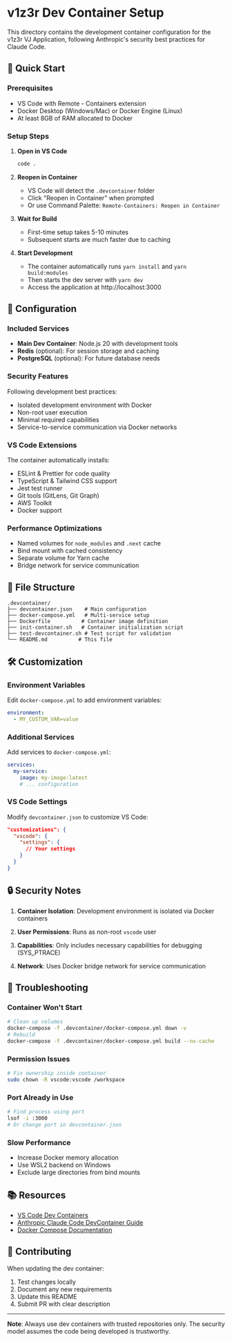 # v1z3r Dev Container Setup

This directory contains the development container configuration for the v1z3r VJ Application, following Anthropic's security best practices for Claude Code.

## 🚀 Quick Start

### Prerequisites
- VS Code with Remote - Containers extension
- Docker Desktop (Windows/Mac) or Docker Engine (Linux)
- At least 8GB of RAM allocated to Docker

### Setup Steps

1. **Open in VS Code**
   ```bash
   code .
   ```

2. **Reopen in Container**
   - VS Code will detect the `.devcontainer` folder
   - Click "Reopen in Container" when prompted
   - Or use Command Palette: `Remote-Containers: Reopen in Container`

3. **Wait for Build**
   - First-time setup takes 5-10 minutes
   - Subsequent starts are much faster due to caching

4. **Start Development**
   - The container automatically runs `yarn install` and `yarn build:modules`
   - Then starts the dev server with `yarn dev`
   - Access the application at http://localhost:3000

## 🔧 Configuration

### Included Services

- **Main Dev Container**: Node.js 20 with development tools
- **Redis** (optional): For session storage and caching
- **PostgreSQL** (optional): For future database needs

### Security Features

Following development best practices:
- Isolated development environment with Docker
- Non-root user execution
- Minimal required capabilities
- Service-to-service communication via Docker networks

### VS Code Extensions

The container automatically installs:
- ESLint & Prettier for code quality
- TypeScript & Tailwind CSS support
- Jest test runner
- Git tools (GitLens, Git Graph)
- AWS Toolkit
- Docker support

### Performance Optimizations

- Named volumes for `node_modules` and `.next` cache
- Bind mount with cached consistency
- Separate volume for Yarn cache
- Bridge network for service communication

## 📁 File Structure

```
.devcontainer/
├── devcontainer.json    # Main configuration
├── docker-compose.yml   # Multi-service setup
├── Dockerfile          # Container image definition
├── init-container.sh   # Container initialization script
├── test-devcontainer.sh # Test script for validation
└── README.md          # This file
```

## 🛠️ Customization

### Environment Variables

Edit `docker-compose.yml` to add environment variables:
```yaml
environment:
  - MY_CUSTOM_VAR=value
```

### Additional Services

Add services to `docker-compose.yml`:
```yaml
services:
  my-service:
    image: my-image:latest
    # ... configuration
```

### VS Code Settings

Modify `devcontainer.json` to customize VS Code:
```json
"customizations": {
  "vscode": {
    "settings": {
      // Your settings
    }
  }
}
```

## 🔒 Security Notes

1. **Container Isolation**: Development environment is isolated via Docker containers

2. **User Permissions**: Runs as non-root `vscode` user

3. **Capabilities**: Only includes necessary capabilities for debugging (SYS_PTRACE)

4. **Network**: Uses Docker bridge network for service communication

## 🐛 Troubleshooting

### Container Won't Start
```bash
# Clean up volumes
docker-compose -f .devcontainer/docker-compose.yml down -v
# Rebuild
docker-compose -f .devcontainer/docker-compose.yml build --no-cache
```

### Permission Issues
```bash
# Fix ownership inside container
sudo chown -R vscode:vscode /workspace
```

### Port Already in Use
```bash
# Find process using port
lsof -i :3000
# Or change port in devcontainer.json
```

### Slow Performance
- Increase Docker memory allocation
- Use WSL2 backend on Windows
- Exclude large directories from bind mounts

## 📚 Resources

- [VS Code Dev Containers](https://code.visualstudio.com/docs/remote/containers)
- [Anthropic Claude Code DevContainer Guide](https://docs.anthropic.com/ja/docs/claude-code/devcontainer)
- [Docker Compose Documentation](https://docs.docker.com/compose/)

## 🤝 Contributing

When updating the dev container:
1. Test changes locally
2. Document any new requirements
3. Update this README
4. Submit PR with clear description

---

**Note**: Always use dev containers with trusted repositories only. The security model assumes the code being developed is trustworthy.